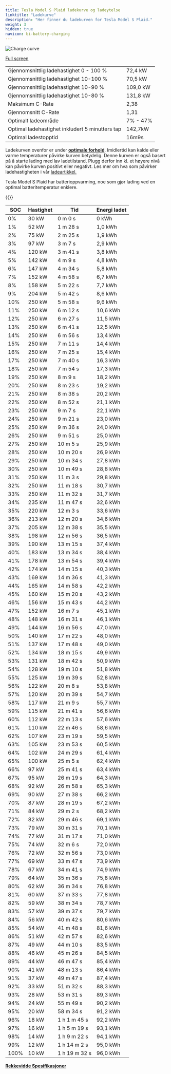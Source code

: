 ```yaml
---
title: Tesla Model S Plaid ladekurve og ladeytelse
linktitle: "Ladekurve"
description: "Her finner du ladekurven for Tesla Model S Plaid."
weight: 3
hidden: true
navicon: bi-battery-charging
---
```

<!-- markdownlint-disable MD033 -->
<img src="/images/models/tesla/model_s/model_s_plaid/chargingcurve.svg" alt="Charge curve" class="img-fluid">

[Full screen](/images/models/tesla/model_s/model_s_plaid/chargingcurve.svg)


<table class="table table-striped border">
<tbody>
<tr>
<td>Gjennomsnittlig ladehastighet 0 - 100 %</td><td>72,4 kW</td>
</tr>
<tr>
<td>Gjennomsnittlig ladehastighet 10-100 %</td><td>70,5 kW</td>
</tr>
<tr>
<td>Gjennomsnittlig ladehastighet 10-90 %</td><td>109,0 kW</td>
</tr>
<tr>
<td>Gjennomsnittlig ladehastighet 10-80 %</td><td>131,8 kW</td>
</tr>
<tr>
<td>Maksimum C-Rate</td><td>2,38</td>
</tr>
<tr>
<td>Gjennomsnitt C-Rate</td><td>1,31</td>
</tr>
<tr>
<td>Optimalt ladeområde</td><td>7% - 47%</td>
</tr>
<tr>
<td>Optimal ladehastighet inkludert 5 minutters tap</td><td>142,7kW</td>
</tr>
<tr>
<td>Optimal ladestopptid</td><td>16m9s</td>
</tr>
</tbody>
</table>


Ladekurven ovenfor er under **[optimale forhold](../../../../../technology/battery/charging/#temperatur)**. Imidlertid kan kalde eller varme temperaturer påvirke kurven betydelig. Denne kurven er også basert på å starte lading med lav ladetilstand. Plugg derfor inn kl. et høyere nivå kan påvirke kurven positivt eller negativt. Les mer om hva som påvirker ladehastigheten i vår [ladeartikkel.](../../../../../technology/battery/charging/)


Tesla Model S Plaid har batterioppvarming, noe som gjør lading ved en optimal batteritemperatur enklere.


{{<evkxdisplayaddarticle />}}
<table class="table table-striped border">
<thead>
<tr><th>SOC</th><th>Hastighet</th><th>Tid</th><th>Energi ladet</th></tr>
</thead>
<tbody>
<tr>
<td>0%</td><td>30 kW</td><td> 0 m 0 s </td><td>0 kWh </td>
</tr>
<tr>
<td>1%</td><td>52 kW</td><td> 1 m 28 s </td><td>1,0 kWh </td>
</tr>
<tr>
<td>2%</td><td>75 kW</td><td> 2 m 25 s </td><td>1,9 kWh </td>
</tr>
<tr>
<td>3%</td><td>97 kW</td><td> 3 m 7 s </td><td>2,9 kWh </td>
</tr>
<tr>
<td>4%</td><td>120 kW</td><td> 3 m 41 s </td><td>3,8 kWh </td>
</tr>
<tr>
<td>5%</td><td>142 kW</td><td> 4 m 9 s </td><td>4,8 kWh </td>
</tr>
<tr>
<td>6%</td><td>147 kW</td><td> 4 m 34 s </td><td>5,8 kWh </td>
</tr>
<tr>
<td>7%</td><td>152 kW</td><td> 4 m 58 s </td><td>6,7 kWh </td>
</tr>
<tr>
<td>8%</td><td>158 kW</td><td> 5 m 22 s </td><td>7,7 kWh </td>
</tr>
<tr>
<td>9%</td><td>204 kW</td><td> 5 m 42 s </td><td>8,6 kWh </td>
</tr>
<tr>
<td>10%</td><td>250 kW</td><td> 5 m 58 s </td><td>9,6 kWh </td>
</tr>
<tr>
<td>11%</td><td>250 kW</td><td> 6 m 12 s </td><td>10,6 kWh </td>
</tr>
<tr>
<td>12%</td><td>250 kW</td><td> 6 m 27 s </td><td>11,5 kWh </td>
</tr>
<tr>
<td>13%</td><td>250 kW</td><td> 6 m 41 s </td><td>12,5 kWh </td>
</tr>
<tr>
<td>14%</td><td>250 kW</td><td> 6 m 56 s </td><td>13,4 kWh </td>
</tr>
<tr>
<td>15%</td><td>250 kW</td><td> 7 m 11 s </td><td>14,4 kWh </td>
</tr>
<tr>
<td>16%</td><td>250 kW</td><td> 7 m 25 s </td><td>15,4 kWh </td>
</tr>
<tr>
<td>17%</td><td>250 kW</td><td> 7 m 40 s </td><td>16,3 kWh </td>
</tr>
<tr>
<td>18%</td><td>250 kW</td><td> 7 m 54 s </td><td>17,3 kWh </td>
</tr>
<tr>
<td>19%</td><td>250 kW</td><td> 8 m 9 s </td><td>18,2 kWh </td>
</tr>
<tr>
<td>20%</td><td>250 kW</td><td> 8 m 23 s </td><td>19,2 kWh </td>
</tr>
<tr>
<td>21%</td><td>250 kW</td><td> 8 m 38 s </td><td>20,2 kWh </td>
</tr>
<tr>
<td>22%</td><td>250 kW</td><td> 8 m 52 s </td><td>21,1 kWh </td>
</tr>
<tr>
<td>23%</td><td>250 kW</td><td> 9 m 7 s </td><td>22,1 kWh </td>
</tr>
<tr>
<td>24%</td><td>250 kW</td><td> 9 m 21 s </td><td>23,0 kWh </td>
</tr>
<tr>
<td>25%</td><td>250 kW</td><td> 9 m 36 s </td><td>24,0 kWh </td>
</tr>
<tr>
<td>26%</td><td>250 kW</td><td> 9 m 51 s </td><td>25,0 kWh </td>
</tr>
<tr>
<td>27%</td><td>250 kW</td><td> 10 m 5 s </td><td>25,9 kWh </td>
</tr>
<tr>
<td>28%</td><td>250 kW</td><td> 10 m 20 s </td><td>26,9 kWh </td>
</tr>
<tr>
<td>29%</td><td>250 kW</td><td> 10 m 34 s </td><td>27,8 kWh </td>
</tr>
<tr>
<td>30%</td><td>250 kW</td><td> 10 m 49 s </td><td>28,8 kWh </td>
</tr>
<tr>
<td>31%</td><td>250 kW</td><td> 11 m 3 s </td><td>29,8 kWh </td>
</tr>
<tr>
<td>32%</td><td>250 kW</td><td> 11 m 18 s </td><td>30,7 kWh </td>
</tr>
<tr>
<td>33%</td><td>250 kW</td><td> 11 m 32 s </td><td>31,7 kWh </td>
</tr>
<tr>
<td>34%</td><td>235 kW</td><td> 11 m 47 s </td><td>32,6 kWh </td>
</tr>
<tr>
<td>35%</td><td>220 kW</td><td> 12 m 3 s </td><td>33,6 kWh </td>
</tr>
<tr>
<td>36%</td><td>213 kW</td><td> 12 m 20 s </td><td>34,6 kWh </td>
</tr>
<tr>
<td>37%</td><td>205 kW</td><td> 12 m 38 s </td><td>35,5 kWh </td>
</tr>
<tr>
<td>38%</td><td>198 kW</td><td> 12 m 56 s </td><td>36,5 kWh </td>
</tr>
<tr>
<td>39%</td><td>190 kW</td><td> 13 m 15 s </td><td>37,4 kWh </td>
</tr>
<tr>
<td>40%</td><td>183 kW</td><td> 13 m 34 s </td><td>38,4 kWh </td>
</tr>
<tr>
<td>41%</td><td>178 kW</td><td> 13 m 54 s </td><td>39,4 kWh </td>
</tr>
<tr>
<td>42%</td><td>174 kW</td><td> 14 m 15 s </td><td>40,3 kWh </td>
</tr>
<tr>
<td>43%</td><td>169 kW</td><td> 14 m 36 s </td><td>41,3 kWh </td>
</tr>
<tr>
<td>44%</td><td>165 kW</td><td> 14 m 58 s </td><td>42,2 kWh </td>
</tr>
<tr>
<td>45%</td><td>160 kW</td><td> 15 m 20 s </td><td>43,2 kWh </td>
</tr>
<tr>
<td>46%</td><td>156 kW</td><td> 15 m 43 s </td><td>44,2 kWh </td>
</tr>
<tr>
<td>47%</td><td>152 kW</td><td> 16 m 7 s </td><td>45,1 kWh </td>
</tr>
<tr>
<td>48%</td><td>148 kW</td><td> 16 m 31 s </td><td>46,1 kWh </td>
</tr>
<tr>
<td>49%</td><td>144 kW</td><td> 16 m 56 s </td><td>47,0 kWh </td>
</tr>
<tr>
<td>50%</td><td>140 kW</td><td> 17 m 22 s </td><td>48,0 kWh </td>
</tr>
<tr>
<td>51%</td><td>137 kW</td><td> 17 m 48 s </td><td>49,0 kWh </td>
</tr>
<tr>
<td>52%</td><td>134 kW</td><td> 18 m 15 s </td><td>49,9 kWh </td>
</tr>
<tr>
<td>53%</td><td>131 kW</td><td> 18 m 42 s </td><td>50,9 kWh </td>
</tr>
<tr>
<td>54%</td><td>128 kW</td><td> 19 m 10 s </td><td>51,8 kWh </td>
</tr>
<tr>
<td>55%</td><td>125 kW</td><td> 19 m 39 s </td><td>52,8 kWh </td>
</tr>
<tr>
<td>56%</td><td>122 kW</td><td> 20 m 8 s </td><td>53,8 kWh </td>
</tr>
<tr>
<td>57%</td><td>120 kW</td><td> 20 m 39 s </td><td>54,7 kWh </td>
</tr>
<tr>
<td>58%</td><td>117 kW</td><td> 21 m 9 s </td><td>55,7 kWh </td>
</tr>
<tr>
<td>59%</td><td>115 kW</td><td> 21 m 41 s </td><td>56,6 kWh </td>
</tr>
<tr>
<td>60%</td><td>112 kW</td><td> 22 m 13 s </td><td>57,6 kWh </td>
</tr>
<tr>
<td>61%</td><td>110 kW</td><td> 22 m 46 s </td><td>58,6 kWh </td>
</tr>
<tr>
<td>62%</td><td>107 kW</td><td> 23 m 19 s </td><td>59,5 kWh </td>
</tr>
<tr>
<td>63%</td><td>105 kW</td><td> 23 m 53 s </td><td>60,5 kWh </td>
</tr>
<tr>
<td>64%</td><td>102 kW</td><td> 24 m 29 s </td><td>61,4 kWh </td>
</tr>
<tr>
<td>65%</td><td>100 kW</td><td> 25 m 5 s </td><td>62,4 kWh </td>
</tr>
<tr>
<td>66%</td><td>97 kW</td><td> 25 m 41 s </td><td>63,4 kWh </td>
</tr>
<tr>
<td>67%</td><td>95 kW</td><td> 26 m 19 s </td><td>64,3 kWh </td>
</tr>
<tr>
<td>68%</td><td>92 kW</td><td> 26 m 58 s </td><td>65,3 kWh </td>
</tr>
<tr>
<td>69%</td><td>90 kW</td><td> 27 m 38 s </td><td>66,2 kWh </td>
</tr>
<tr>
<td>70%</td><td>87 kW</td><td> 28 m 19 s </td><td>67,2 kWh </td>
</tr>
<tr>
<td>71%</td><td>84 kW</td><td> 29 m 2 s </td><td>68,2 kWh </td>
</tr>
<tr>
<td>72%</td><td>82 kW</td><td> 29 m 46 s </td><td>69,1 kWh </td>
</tr>
<tr>
<td>73%</td><td>79 kW</td><td> 30 m 31 s </td><td>70,1 kWh </td>
</tr>
<tr>
<td>74%</td><td>77 kW</td><td> 31 m 17 s </td><td>71,0 kWh </td>
</tr>
<tr>
<td>75%</td><td>74 kW</td><td> 32 m 6 s </td><td>72,0 kWh </td>
</tr>
<tr>
<td>76%</td><td>72 kW</td><td> 32 m 56 s </td><td>73,0 kWh </td>
</tr>
<tr>
<td>77%</td><td>69 kW</td><td> 33 m 47 s </td><td>73,9 kWh </td>
</tr>
<tr>
<td>78%</td><td>67 kW</td><td> 34 m 41 s </td><td>74,9 kWh </td>
</tr>
<tr>
<td>79%</td><td>64 kW</td><td> 35 m 36 s </td><td>75,8 kWh </td>
</tr>
<tr>
<td>80%</td><td>62 kW</td><td> 36 m 34 s </td><td>76,8 kWh </td>
</tr>
<tr>
<td>81%</td><td>60 kW</td><td> 37 m 33 s </td><td>77,8 kWh </td>
</tr>
<tr>
<td>82%</td><td>59 kW</td><td> 38 m 34 s </td><td>78,7 kWh </td>
</tr>
<tr>
<td>83%</td><td>57 kW</td><td> 39 m 37 s </td><td>79,7 kWh </td>
</tr>
<tr>
<td>84%</td><td>56 kW</td><td> 40 m 42 s </td><td>80,6 kWh </td>
</tr>
<tr>
<td>85%</td><td>54 kW</td><td> 41 m 48 s </td><td>81,6 kWh </td>
</tr>
<tr>
<td>86%</td><td>51 kW</td><td> 42 m 57 s </td><td>82,6 kWh </td>
</tr>
<tr>
<td>87%</td><td>49 kW</td><td> 44 m 10 s </td><td>83,5 kWh </td>
</tr>
<tr>
<td>88%</td><td>46 kW</td><td> 45 m 26 s </td><td>84,5 kWh </td>
</tr>
<tr>
<td>89%</td><td>44 kW</td><td> 46 m 47 s </td><td>85,4 kWh </td>
</tr>
<tr>
<td>90%</td><td>41 kW</td><td> 48 m 13 s </td><td>86,4 kWh </td>
</tr>
<tr>
<td>91%</td><td>37 kW</td><td> 49 m 47 s </td><td>87,4 kWh </td>
</tr>
<tr>
<td>92%</td><td>33 kW</td><td> 51 m 32 s </td><td>88,3 kWh </td>
</tr>
<tr>
<td>93%</td><td>28 kW</td><td> 53 m 31 s </td><td>89,3 kWh </td>
</tr>
<tr>
<td>94%</td><td>24 kW</td><td> 55 m 49 s </td><td>90,2 kWh </td>
</tr>
<tr>
<td>95%</td><td>20 kW</td><td> 58 m 34 s </td><td>91,2 kWh </td>
</tr>
<tr>
<td>96%</td><td>18 kW</td><td>1 h 1 m 45 s </td><td>92,2 kWh </td>
</tr>
<tr>
<td>97%</td><td>16 kW</td><td>1 h 5 m 19 s </td><td>93,1 kWh </td>
</tr>
<tr>
<td>98%</td><td>14 kW</td><td>1 h 9 m 22 s </td><td>94,1 kWh </td>
</tr>
<tr>
<td>99%</td><td>12 kW</td><td>1 h 14 m 2 s </td><td>95,0 kWh </td>
</tr>
<tr>
<td>100%</td><td>10 kW</td><td>1 h 19 m 32 s </td><td>96,0 kWh </td>
</tr>
</tbody>
</table>

<div class="mt-3 mb-3">
<a href="../rangeandconsumption/" class="text-decoration-none text-black">
<strong><i class="bi-arrow-left"></i> Rekkevidde </strong>
</a>
<a href="../specifications/" class="text-decoration-none text-black float-end">
<strong>Spesifikasjoner <i class="bi-arrow-right"></i></strong>
</a>
</div>
